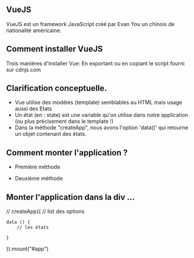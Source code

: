 ## VueJS
VueJS est un framework JavaScript créé par Evan You un chinois de nationalité américaine. 

## Comment installer VueJS
Trois manières d'installer Vue:
En exportant ou en copiant le script fourni sur cdnjs.com

## Clarification conceptuelle.

- Vue utilise des modèles (template) semblables au HTML mais usage aussi des Etats
-  Un état (en : state) est une variable qu'on utilise dans notre application (ou plus précisement dans le template !)
- Dans la méthode "createApp", nous avons l'option 'data()' qui retourne un objet contenant des états.



## Comment monter l'application ?
- Première méthode
<script>
    const {createApp} = Vue ;

    createApp({
        data(){
            return {

            }
        }
    }).mount("#app")
</script>

- Deuxième méthode
<script type="module">
    import {createApp} from "https://cdnjs.cloudflare.com/ajax/libs/vue/3.3.4/vue.esm-browser.min.js";

    createApp({
        data(){
            return {

            }
        }
    }).mount("#app")
</script>


## Monter l'application dans la div ...
//
createApp({
    // list des options

    data () {
        // les états

    }
}).mount("#app")
